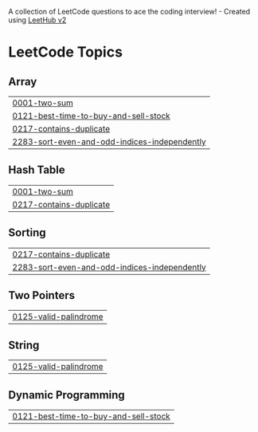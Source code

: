 A collection of LeetCode questions to ace the coding interview! - Created using [LeetHub v2](https://github.com/arunbhardwaj/LeetHub-2.0)
<!---LeetCode Topics Start-->
# LeetCode Topics
## Array
|  |
| ------- |
| [0001-two-sum](https://github.com/RehanAfzalkhan/Leetcode-solutions/tree/master/0001-two-sum) |
| [0121-best-time-to-buy-and-sell-stock](https://github.com/RehanAfzalkhan/Leetcode-solutions/tree/master/0121-best-time-to-buy-and-sell-stock) |
| [0217-contains-duplicate](https://github.com/RehanAfzalkhan/Leetcode-solutions/tree/master/0217-contains-duplicate) |
| [2283-sort-even-and-odd-indices-independently](https://github.com/RehanAfzalkhan/Leetcode-solutions/tree/master/2283-sort-even-and-odd-indices-independently) |
## Hash Table
|  |
| ------- |
| [0001-two-sum](https://github.com/RehanAfzalkhan/Leetcode-solutions/tree/master/0001-two-sum) |
| [0217-contains-duplicate](https://github.com/RehanAfzalkhan/Leetcode-solutions/tree/master/0217-contains-duplicate) |
## Sorting
|  |
| ------- |
| [0217-contains-duplicate](https://github.com/RehanAfzalkhan/Leetcode-solutions/tree/master/0217-contains-duplicate) |
| [2283-sort-even-and-odd-indices-independently](https://github.com/RehanAfzalkhan/Leetcode-solutions/tree/master/2283-sort-even-and-odd-indices-independently) |
## Two Pointers
|  |
| ------- |
| [0125-valid-palindrome](https://github.com/RehanAfzalkhan/Leetcode-solutions/tree/master/0125-valid-palindrome) |
## String
|  |
| ------- |
| [0125-valid-palindrome](https://github.com/RehanAfzalkhan/Leetcode-solutions/tree/master/0125-valid-palindrome) |
## Dynamic Programming
|  |
| ------- |
| [0121-best-time-to-buy-and-sell-stock](https://github.com/RehanAfzalkhan/Leetcode-solutions/tree/master/0121-best-time-to-buy-and-sell-stock) |
<!---LeetCode Topics End-->